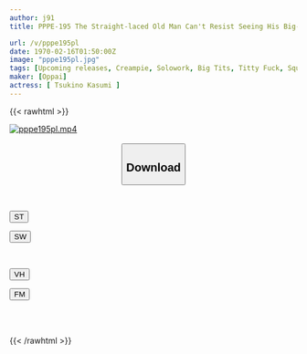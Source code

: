 ```yaml
---
author: j91
title: PPPE-195 The Straight-laced Old Man Can't Resist Seeing His Big-breasted Niece's Free-spirited, Defenseless, Bra-less Nipples Flashing And Fluttery Side Breasts, Which He Took In For Discipline, So He Sucks Her Breasts And Rubs Them Violently, Creampieing Her Kasumi Tsukino

url: /v/pppe195pl
date: 1970-02-16T01:50:00Z
image: "pppe195pl.jpg"
tags: [Upcoming releases, Creampie, Solowork, Big Tits, Titty Fuck, Squirting, Incest	]
maker: [Oppai]
actress: [ Tsukino Kasumi ]
---
```



{{< rawhtml >}}

<div class="video" data-videoid="pending_link.html">
    <a href="javascript:;">
        <img src="/v/pppe195pl/pppe195pl.jpg" width="WIDTH" height="HEIGHT" alt="pppe195pl.mp4" loading="lazy">
    </a>
</div>

<script type="text/javascript" src="https://j91.asia/asset/on-demand-pend.js"></script>

<br>
  <link rel="stylesheet" href="https://j91.asia/asset/bs5.css">
  
  <center>
  <button class="btn btn-primary" type="button" data-bs-toggle="collapse" data-bs-target=".multi-collapse" aria-expanded="false" aria-controls="multiCollapseExample1 multiCollapseExample2"><h2>Download</h2></button></center>
</p>
<div class="row">
  <div class="col">
    <div class="collapse multi-collapse" id="multiCollapseExample1">
      <div class="card card-body">
	      	      <br>
<div class="buttons">  
<p><a href="https://j91.asia/pending_link.html" target="_blank"><button class="btn-hover color-3"><i class="fa fa-download"></i> ST</button></a></p>
<p><a href="https://j91.asia/pending_link.html" target="_blank"><button class="btn-hover color-2"><i class="fa fa-download"></i> SW</button></a></p></div>
    </div>
  </div>
</div>
  <div class="col">
    <div class="collapse multi-collapse" id="multiCollapseExample2">
      <div class="card card-body">
	      <br>
<div class="buttons">
<p><a href="https://j91.asia/pending_link.html" target="_blank"><button class="btn-hover color-9"><i class="fa fa-download"></i> VH</button></a></p>
<p><a href="https://j91.asia/pending_link.html"><button class="btn-hover color-8"><i class="fa fa-download"></i> FM</button></a></p></div>
<br><br>
      </div>
    </div>
  </div>
</div>

{{< /rawhtml >}}